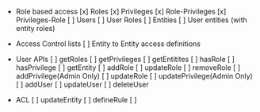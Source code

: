 - Role based access
[x] Roles
[x] Privileges
[x] Role-Privileges
[x] Privileges-Role
[ ] Users
[ ] User Roles
[ ] Entities
[ ] User entities (with entity roles)

- Access Control lists
[ ] Entity to Entity access definitions

- User APIs
[ ] getRoles
[ ] getPrivileges
[ ] getEntitites
[ ] hasRole
[ ] hasPrivilege
[ ] getEntity
[ ] addRole
[ ] updateRole
[ ] removeRole
[ ] addPrivilege(Admin Only)
[ ] updateRole
[ ] updatePrivilege(Admin Only)
[ ] addUser
[ ] updateUser
[ ] deleteUser

- ACL
[ ] updateEntity
[ ] defineRule
[ ]